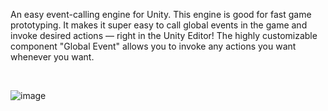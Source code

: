 An easy event-calling engine for Unity.
This engine is good for fast game prototyping.
It makes it super easy to call global events in the game and invoke desired actions — right in the Unity Editor!
The highly customizable component "Global Event" allows you to invoke any actions you want whenever you want.

<br>

![image](https://github.com/user-attachments/assets/04e0610b-782f-45fa-be1e-0baca84fb32c)

